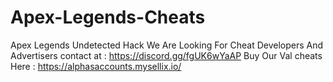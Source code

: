 # Apex-Legends-Cheats
Apex Legends Undetected Hack
We Are Looking For Cheat Developers And Advertisers
contact at : https://discord.gg/fgUK6wYaAP
Buy Our Val cheats Here : https://alphasaccounts.mysellix.io/
